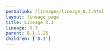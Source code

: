```yaml
---
permalink: /lineages/lineage_D.3.html
layout: lineage_page
title: Lineage D.3
lineage: D.3
parent: B.1.1.25
children: ['D.3']
---
```

